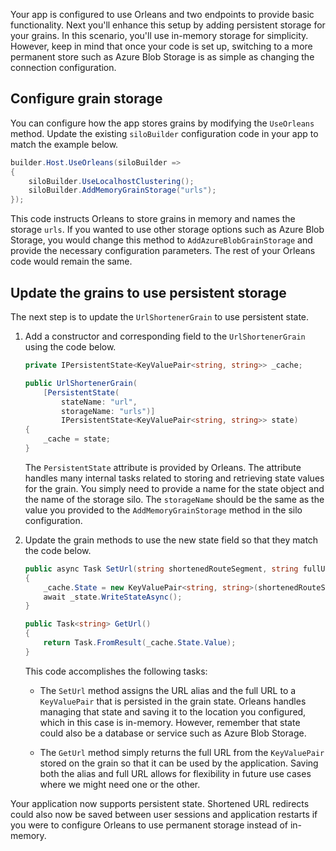 Your app is configured to use Orleans and two endpoints to provide basic functionality. Next you'll enhance this setup by adding persistent storage for your grains. In this scenario, you'll use in-memory storage for simplicity. However, keep in mind that once your code is set up, switching to a more permanent store such as Azure Blob Storage is as simple as changing the connection configuration.

## Configure grain storage

You can configure how the app stores grains by modifying the `UseOrleans` method. Update the existing `siloBuilder` configuration code in your app to match the example below.

```csharp
builder.Host.UseOrleans(siloBuilder =>
{
    siloBuilder.UseLocalhostClustering();
    siloBuilder.AddMemoryGrainStorage("urls");
});
```

This code instructs Orleans to store grains in memory and names the storage `urls`. If you wanted to use other storage options such as Azure Blob Storage, you would change this method to `AddAzureBlobGrainStorage` and provide the necessary configuration parameters. The rest of your Orleans code would remain the same.

## Update the grains to use persistent storage

The next step is to update the `UrlShortenerGrain` to use persistent state.

1) Add a constructor and corresponding field to the `UrlShortenerGrain` using the code below.

    ```csharp
    private IPersistentState<KeyValuePair<string, string>> _cache;
    
    public UrlShortenerGrain(
        [PersistentState(
            stateName: "url",
            storageName: "urls")]
            IPersistentState<KeyValuePair<string, string>> state)
    {
        _cache = state;
    }
    ```
    
    The `PersistentState` attribute is provided by Orleans. The attribute handles many internal tasks related to storing and retrieving state values for the grain. You simply need to provide a name for the state object and the name of the storage silo. The `storageName` should be the same as the value you provided to the `AddMemoryGrainStorage` method in the silo configuration.

2) Update the grain methods to use the new state field so that they match the code below.

    ```csharp
    public async Task SetUrl(string shortenedRouteSegment, string fullUrl)
    {
        _cache.State = new KeyValuePair<string, string>(shortenedRouteSegment, fullUrl);
        await _state.WriteStateAsync();
    }
    
    public Task<string> GetUrl()
    {
        return Task.FromResult(_cache.State.Value);
    }
    ```

    This code accomplishes the following tasks:

    * The `SetUrl` method assigns the URL alias and the full URL to a `KeyValuePair` that is persisted in the grain state. Orleans handles managing that state and saving it to the location you configured, which in this case is in-memory. However, remember that state could also be a database or service such as Azure Blob Storage.
    
    * The `GetUrl` method simply returns the full URL from the `KeyValuePair` stored on the grain so that it can be used by the application. Saving both the alias and full URL allows for flexibility in future use cases where we might need one or the other.

Your application now supports persistent state. Shortened URL redirects could also now be saved between user sessions and application restarts if you were to configure Orleans to use permanent storage instead of in-memory.